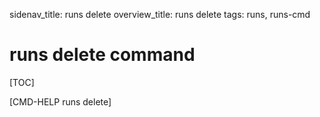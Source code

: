 sidenav_title: runs delete
overview_title: runs delete
tags: runs, runs-cmd

# runs delete command

[TOC]

[CMD-HELP runs delete]
